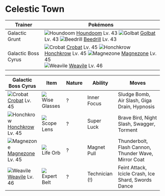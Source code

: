 # Celestic Town

Trainer                    | Pokémons
---                        | ---
Galactic Grunt             | ![][229]  [Houndoom] Lv. 43  ![][042]  [Golbat] Lv. 43  ![][015]  [Beedrill] Lv. 43
Galactic Boss Cyrus        | ![][169]  [Crobat] Lv. 45  ![][430]  [Honchkrow] Lv. 45  ![][462]  [Magnezone] Lv. 45 <br> ![][461]  [Weavile] Lv. 46

Galactic Boss Cyrus | Item         | Nature  | Ability       | Moves
---                 | ---          | ---     | ---           | ---
![][169]<br> [Crobat] Lv. 45          | ![][wise-glasses]<br> Wise Glasses      | ?        | Inner Focus         | Sludge Bomb, Air Slash, Giga Drain, Hypnosis
![][430]<br> [Honchkrow] Lv. 45       | ![][scope-lens]<br> Scope Lens          | ?        | Super Luck          | Brave Bird, Night Slash, Swagger, Torment
![][462]<br> [Magnezone] Lv. 45       | ![][life-orb]<br> Life Orb              | ?        | Magnet Pull         | Thunderbolt, Flash Cannon, Thunder Wave, Mirror Coat
![][461]<br> [Weavile] Lv. 46         | ![][expert-belt]<br> Expert Belt        | ?        | Technician (!)      | Feint Attack, Icicle Crash, Ice Shard, Swords Dance


[015]: https://raw.githubusercontent.com/PokeAPI/sprites/master/sprites/pokemon/15.png "Beedrill"
[042]: https://raw.githubusercontent.com/PokeAPI/sprites/master/sprites/pokemon/42.png "Golbat"
[169]: https://raw.githubusercontent.com/PokeAPI/sprites/master/sprites/pokemon/169.png "Crobat"
[229]: https://raw.githubusercontent.com/PokeAPI/sprites/master/sprites/pokemon/229.png "Houndoom"
[430]: https://raw.githubusercontent.com/PokeAPI/sprites/master/sprites/pokemon/430.png "Honchkrow"
[461]: https://raw.githubusercontent.com/PokeAPI/sprites/master/sprites/pokemon/461.png "Weavile"
[462]: https://raw.githubusercontent.com/PokeAPI/sprites/master/sprites/pokemon/462.png "Magnezone"
[Beedrill]: /pokemon_changes/015.md
[Golbat]: /pokemon_changes/042.md
[Crobat]: /pokemon_changes/169.md
[Houndoom]: /pokemon_changes/229.md
[Honchkrow]: /pokemon_changes/430.md
[Weavile]: /pokemon_changes/461.md
[Magnezone]: /pokemon_changes/462.md
[expert-belt]: https://raw.githubusercontent.com/PokeAPI/sprites/master/sprites/items/expert-belt.png
[scope-lens]: https://raw.githubusercontent.com/PokeAPI/sprites/master/sprites/items/scope-lens.png
[wise-glasses]: https://raw.githubusercontent.com/PokeAPI/sprites/master/sprites/items/wise-glasses.png
[life-orb]: https://raw.githubusercontent.com/PokeAPI/sprites/master/sprites/items/life-orb.png

